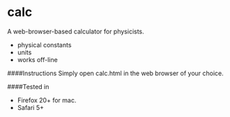 calc
====

A web-browser-based calculator for physicists.  
 - physical constants
 - units
 - works off-line

 
####Instructions
Simply open calc.html in the web browser of your choice.

####Tested in
 - Firefox 20+ for mac.
 - Safari 5+

